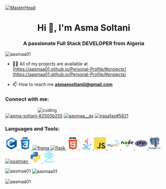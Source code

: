 [![MasterHead](https://i.pinimg.com/1200x/7f/3e/83/7f3e8365c583e5fa23f78983933a97f5.jpg)](https://aasmaa01.github.io/Personal-Profile/)
<h1 align="center">Hi 👋, I'm Asma Soltani</h1>
<h3 align="center">A passionate Full Stack DEVELOPER from Algeria</h3>

<p align="left"> <img  src="[https://komarev.com/ghpvc/?username=aasmaa01&label=Profile%20views&color=0e75b6&style=flat](https://i.pinimg.com/1200x/7f/3e/83/7f3e8365c583e5fa23f78983933a97f5.jpg)" alt="aasmaa01" /> </p>

- 👨‍💻 All of my projects are available at [https://aasmaa01.github.io/Personal-Profile/#projects](https://aasmaa01.github.io/Personal-Profile/#projects)

- 📫 How to reach me **asmaesoltaniii@gmail.com**

<h3 align="left">Connect with me:</h3>
<img align="right" alt="coding" width="400" src="https://i.pinimg.com/736x/c5/78/39/c578392e2f6409d97025a8603c271433.jpg">

<p align="left">
<a href="https://linkedin.com/in/asma-soltani-82505b255" target="blank"><img align="center" src="https://raw.githubusercontent.com/rahuldkjain/github-profile-readme-generator/master/src/images/icons/Social/linked-in-alt.svg" alt="asma-soltani-82505b255" height="30" width="40" /></a>
<a href="https://instagram.com/aasmaa__as" target="blank"><img align="center" src="https://raw.githubusercontent.com/rahuldkjain/github-profile-readme-generator/master/src/images/icons/Social/instagram.svg" alt="aasmaa__as" height="30" width="40" /></a>
<a href="https://discord.gg/irasafas#5821" target="blank"><img align="center" src="https://raw.githubusercontent.com/rahuldkjain/github-profile-readme-generator/master/src/images/icons/Social/discord.svg" alt="irasafas#5821" height="30" width="40" /></a>
</p>

<h3 align="left">Languages and Tools:</h3>
<p align="left"> <a href="https://www.cprogramming.com/" target="_blank" rel="noreferrer"> <img src="https://raw.githubusercontent.com/devicons/devicon/master/icons/c/c-original.svg" alt="c" width="40" height="40"/> </a> <a href="https://www.w3schools.com/css/" target="_blank" rel="noreferrer"> <img src="https://raw.githubusercontent.com/devicons/devicon/master/icons/css3/css3-original-wordmark.svg" alt="css3" width="40" height="40"/> </a> <a href="https://www.figma.com/" target="_blank" rel="noreferrer"> <img src="https://www.vectorlogo.zone/logos/figma/figma-icon.svg" alt="figma" width="40" height="40"/> </a> <a href="https://flask.palletsprojects.com/" target="_blank" rel="noreferrer"> <img src="https://www.vectorlogo.zone/logos/pocoo_flask/pocoo_flask-icon.svg" alt="flask" width="40" height="40"/> </a> <a href="https://www.w3.org/html/" target="_blank" rel="noreferrer"> <img src="https://raw.githubusercontent.com/devicons/devicon/master/icons/html5/html5-original-wordmark.svg" alt="html5" width="40" height="40"/> </a> <a href="https://www.java.com" target="_blank" rel="noreferrer"> <img src="https://raw.githubusercontent.com/devicons/devicon/master/icons/java/java-original.svg" alt="java" width="40" height="40"/> </a> <a href="https://developer.mozilla.org/en-US/docs/Web/JavaScript" target="_blank" rel="noreferrer"> <img src="https://raw.githubusercontent.com/devicons/devicon/master/icons/javascript/javascript-original.svg" alt="javascript" width="40" height="40"/> </a> <a href="https://www.mysql.com/" target="_blank" rel="noreferrer"> <img src="https://raw.githubusercontent.com/devicons/devicon/master/icons/mysql/mysql-original-wordmark.svg" alt="mysql" width="40" height="40"/> </a> <a href="https://nodejs.org" target="_blank" rel="noreferrer"> <img src="https://raw.githubusercontent.com/devicons/devicon/master/icons/nodejs/nodejs-original-wordmark.svg" alt="nodejs" width="40" height="40"/> </a> <a href="https://www.php.net" target="_blank" rel="noreferrer"> <img src="https://raw.githubusercontent.com/devicons/devicon/master/icons/php/php-original.svg" alt="php" width="40" height="40"/> </a> <a href="https://www.postgresql.org" target="_blank" rel="noreferrer"> <img src="https://raw.githubusercontent.com/devicons/devicon/master/icons/postgresql/postgresql-original-wordmark.svg" alt="postgresql" width="40" height="40"/> </a> <a href="https://postman.com" target="_blank" rel="noreferrer"> <img src="https://www.vectorlogo.zone/logos/getpostman/getpostman-icon.svg" alt="postman" width="40" height="40"/> </a> <a href="https://www.python.org" target="_blank" rel="noreferrer"> <img src="https://raw.githubusercontent.com/devicons/devicon/master/icons/python/python-original.svg" alt="python" width="40" height="40"/> </a> <a href="https://reactjs.org/" target="_blank" rel="noreferrer"> <img src="https://raw.githubusercontent.com/devicons/devicon/master/icons/react/react-original-wordmark.svg" alt="react" width="40" height="40"/> </a> </p>

<p><img align="left" src="https://github-readme-stats.vercel.app/api/top-langs?username=aasmaa01&show_icons=true&locale=en&layout=compact" alt="aasmaa01" /></p>

<p>&nbsp;<img align="center" src="https://github-readme-stats.vercel.app/api?username=aasmaa01&show_icons=true&locale=en" alt="aasmaa01" /></p>

<p><img align="center" src="https://github-readme-streak-stats.herokuapp.com/?user=aasmaa01&" alt="aasmaa01" /></p>
